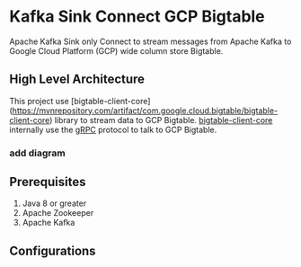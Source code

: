 # Kafka Sink Connect GCP Bigtable

Apache Kafka Sink only Connect to stream messages from Apache Kafka to Google Cloud Platform (GCP) wide column store Bigtable.

## High Level Architecture

This project use [bigtable-client-core] (https://mvnrepository.com/artifact/com.google.cloud.bigtable/bigtable-client-core) library to stream data to GCP Bigtable. [bigtable-client-core](https://mvnrepository.com/artifact/com.google.cloud.bigtable/bigtable-client-core) internally use the [gRPC](https://grpc.io/) protocol to talk to GCP Bigtable.

### add diagram

## Prerequisites
1. Java 8 or greater
2. Apache Zookeeper 
3. Apache Kafka 

## Configurations


